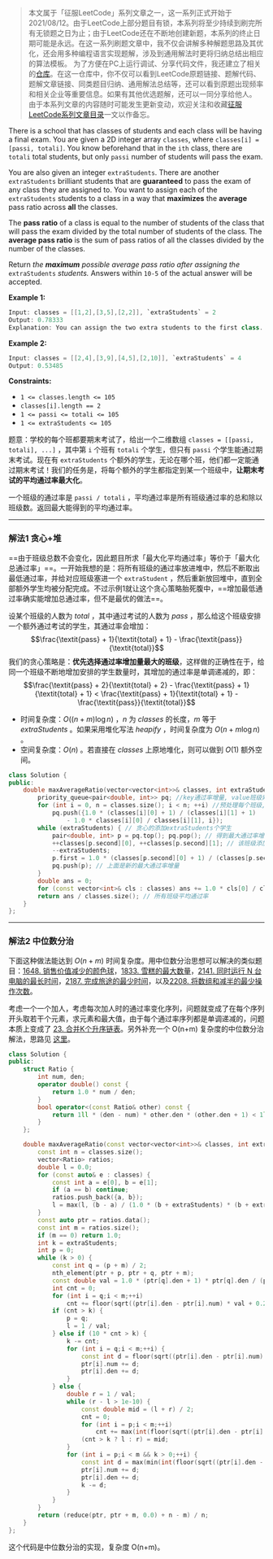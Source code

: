 > 本文属于「征服LeetCode」系列文章之一，这一系列正式开始于2021/08/12。由于LeetCode上部分题目有锁，本系列将至少持续到刷完所有无锁题之日为止；由于LeetCode还在不断地创建新题，本系列的终止日期可能是永远。在这一系列刷题文章中，我不仅会讲解多种解题思路及其优化，还会用多种编程语言实现题解，涉及到通用解法时更将归纳总结出相应的算法模板。
> <b></b>
> 为了方便在PC上运行调试、分享代码文件，我还建立了相关的[仓库](https://github.com/memcpy0/LeetCode-Conquest)。在这一仓库中，你不仅可以看到LeetCode原题链接、题解代码、题解文章链接、同类题目归纳、通用解法总结等，还可以看到原题出现频率和相关企业等重要信息。如果有其他优选题解，还可以一同分享给他人。
> <b></b>
> 由于本系列文章的内容随时可能发生更新变动，欢迎关注和收藏[征服LeetCode系列文章目录](https://memcpy0.blog.csdn.net/article/details/119656559)一文以作备忘。

There is a school that has classes of students and each class will be having a final exam. You are given a 2D integer array `classes`, where `classes[i] = [passi, totali]`. You know beforehand that in the `ith` class, there are `totali` total students, but only `passi` number of students will pass the exam.

You are also given an integer `extraStudents`. There are another `extraStudents` brilliant students that are **guaranteed** to pass the exam of any class they are assigned to. You want to assign each of the `extraStudents` students to a class in a way that **maximizes** the **average** pass ratio across **all** the classes.

The **pass ratio** of a class is equal to the number of students of the class that will pass the exam divided by the total number of students of the class. The **average pass ratio** is the sum of pass ratios of all the classes divided by the number of the classes.

Return _the **maximum** possible average pass ratio after assigning the_ `extraStudents` _students._ Answers within `10-5` of the actual answer will be accepted.

**Example 1:**
```java
Input: classes = [[1,2],[3,5],[2,2]], `extraStudents` = 2
Output: 0.78333
Explanation: You can assign the two extra students to the first class. The average pass ratio will be equal to (3/4 + 3/5 + 2/2) / 3 = 0.78333.
```
**Example 2:**
```java
Input: classes = [[2,4],[3,9],[4,5],[2,10]], `extraStudents` = 4
Output: 0.53485
```
**Constraints:**
-   `1 <= classes.length <= 105`
-   `classes[i].length == 2`
-   `1 <= passi <= totali <= 105`
-   `1 <= extraStudents <= 105`

题意：学校的每个班都要期末考试了，给出一个二维数组 `classes = [[passi, totali], ...]` ，其中第 `i` 个班有 `totali` 个学生，但只有 `passi` 个学生能通过期末考试。现在有 `extraStudents` 个额外的学生，无论在哪个班，他们都一定能通过期末考试！我们的任务是，将每个额外的学生都指定到某一个班级中，**让期末考试的平均通过率最大化**。

一个班级的通过率是 `passi / totali` ，平均通过率是所有班级通过率的总和除以班级数。返回最大能得到的平均通过率。

---
### 解法1 贪心+堆
==由于班级总数不会变化，因此题目所求「最大化平均通过率」等价于「最大化总通过率」==。一开始我想的是：将所有班级的通过率放进堆中，然后不断取出最低通过率，并给对应班级塞进一个 `extraStudent` ，然后重新放回堆中，直到全部额外学生均被分配完成。不过示例1就让这个贪心策略胎死腹中，==增加最低通过率确实能增加总通过率，但不是最优的做法==。

设某个班级的人数为 $\textit{total}$ ，其中通过考试的人数为 $\textit{pass}$ ，那么给这个班级安排一个额外通过考试的学生，其通过率会增加：
$$\frac{\textit{pass} + 1}{\textit{total} + 1} - \frac{\textit{pass}}{\textit{total}}$$
​我们的贪心策略是：**优先选择通过率增加量最大的班级**，这样做的正确性在于，给同一个班级不断地增加安排的学生数量时，其增加的通过率是单调递减的，即：
$$\frac{\textit{pass} + 2}{\textit{total} + 2} - \frac{\textit{pass} + 1}{\textit{total} + 1} < \frac{\textit{pass} + 1}{\textit{total} + 1} - \frac{\textit{pass}}{\textit{total}}$$
- 时间复杂度：$O((n + m) \log n)$ ，$n$ 为 $\textit{classes}$ 的长度，$m$ 等于 $\textit{extraStudents}$ 。如果采用堆化写法 *heapify* ，时间复杂度为 $O(n + m \log n)$ 。
- 空间复杂度：$O(n)$ 。若直接在 $classes$ 上原地堆化，则可以做到 $O(1)$ 额外空间。
```cpp
class Solution {
public:
    double maxAverageRatio(vector<vector<int>>& classes, int extraStudents) {
        priority_queue<pair<double, int>> pq; //key通过率增量, value班级索引
        for (int i = 0, n = classes.size(); i < n; ++i) //预处理每个班级,添加一个通过率增量
            pq.push({1.0 * (classes[i][0] + 1) / (classes[i][1] + 1) 
                - 1.0 * classes[i][0] / classes[i][1], i});
        while (extraStudents) { // 贪心的添加extraStudents个学生
            pair<double, int> p = pq.top(); pq.pop(); // 得到最大通过率增量班级
            ++classes[p.second][0], ++classes[p.second][1]; // 该班级添加一个extraStudent
            --extraStudents;
            p.first = 1.0 * (classes[p.second][0] + 1) / (classes[p.second][1] + 1) - 1.0 * classes[p.second][0] / classes[p.second][1];
            pq.push(p); // 上面是新的最大通过率增量
        }
        double ans = 0;
        for (const vector<int>& cls : classes) ans += 1.0 * cls[0] / cls[1];
        return ans / classes.size(); // 所有班级平均通过率
    }
};
```

---
### 解法2 中位数分治
下面这种做法能达到 $O(n + m)$ 时间复杂度。用中位数分治思想可以解决的类似题目：[1648. 销售价值减少的颜色球](https://leetcode-cn.com/problems/sell-diminishing-valued-colored-balls/)，[1833. 雪糕的最大数量](https://leetcode-cn.com/problems/maximum-ice-cream-bars/)，[2141. 同时运行 N 台电脑的最长时间](https://leetcode-cn.com/problems/maximum-running-time-of-n-computers/)，[2187. 完成旅途的最少时间](https://leetcode-cn.com/problems/minimum-time-to-complete-trips/)，以及[2208. 将数组和减半的最少操作次数](https://leetcode.cn/problems/minimum-operations-to-halve-array-sum/)。


考虑一个一个加人，考虑每次加人时的通过率变化序列，问题就变成了在每个序列开头取若干个元素，求元素和最大值，由于每个通过率序列都是单调递减的，问题本质上变成了 [23. 合并K个升序链表](https://leetcode.cn/problems/merge-k-sorted-lists/)。另外补充一个 O(n+m) 复杂度的中位数分治解法，思路见 [这里](https://leetcode.cn/problems/minimum-operations-to-halve-array-sum/solution/onsuan-fa-by-hqztrue-jalf/)。
```cpp
class Solution {
public:
    struct Ratio {
        int num, den;
        operator double() const {
            return 1.0 * num / den;
        }
        bool operator<(const Ratio& other) const {
            return 1ll * (den - num) * other.den * (other.den + 1) < 1ll * den * (den + 1) * (other.den - other.num);
        }
    };

    double maxAverageRatio(const vector<vector<int>>& classes, int extraStudents) {
        const int n = classes.size();
        vector<Ratio> ratios;
        double l = 0.0;
        for (const auto& e : classes) {
            const int a = e[0], b = e[1];
            if (a == b) continue;
            ratios.push_back({a, b});
            l = max(l, (b - a) / (1.0 * (b + extraStudents) * (b + extraStudents + 1)));
        }
        const auto ptr = ratios.data();
        const int m = ratios.size();
        if (m == 0) return 1.0;
        int k = extraStudents;
        int p = 0;
        while (k > 0) {
            const int q = (p + m) / 2;
            nth_element(ptr + p, ptr + q, ptr + m);
            const double val = 1.0 * (ptr[q].den + 1) * ptr[q].den / (ptr[q].den - ptr[q].num);
            int cnt = 0;
            for (int i = q;i < m;++i)
                cnt += floor(sqrt((ptr[i].den - ptr[i].num) * val + 0.25) - ptr[i].den + 0.5 + 1e-10);
            if (cnt > k) {
                p = q;
                l = 1 / val;
            } else if (10 * cnt > k) {
                k -= cnt;
                for (int i = q;i < m;++i) {
                    const int d = floor(sqrt((ptr[i].den - ptr[i].num) * val + 0.25) - ptr[i].den + 0.5 + 1e-10);
                    ptr[i].num += d;
                    ptr[i].den += d;
                }
            } else {
                double r = 1 / val;
                while (r - l > 1e-10) {
                    const double mid = (l + r) / 2;
                    cnt = 0;
                    for (int i = p;i < m;++i)
                        cnt += max(int(floor(sqrt((ptr[i].den - ptr[i].num) / mid + 0.25) - ptr[i].den + 0.5 + 1e-10)), 0);
                    (cnt > k ? l : r) = mid;
                }
                for (int i = p;i < m && k > 0;++i) {
                    const int d = max(min(int(floor(sqrt((ptr[i].den - ptr[i].num) / l + 0.25) - ptr[i].den + 0.5 + 1e-10)), k), 0);
                    ptr[i].num += d;
                    ptr[i].den += d;
                    k -= d;
                }
            }
        }
        return (reduce(ptr, ptr + m, 0.0) + n - m) / n;
    }
};
```
这个代码是中位数分治的实现，复杂度 O(n+m)。